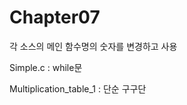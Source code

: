 # Chapter07


각 소스의 메인 함수명의 숫자를 변경하고 사용

<p>Simple.c : while문</p><p>Multiplication_table_1 : 단순 구구단 </p>

